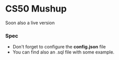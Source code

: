 # CS50 Mushup

Soon also a live version

### Spec

 * Don't forget to configure the **config.json** file
 * You can find also an .sql file with some example.

